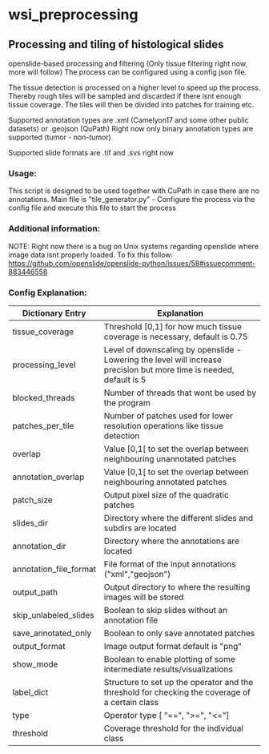 # wsi_preprocessing

## Processing and tiling of histological slides

openslide-based processing and filtering (Only tissue filtering right now, more will follow) 
The process can be configured using a config json file.

The tissue detection is processed on a higher level to speed up the process. Thereby rough tiles will be sampled and discarded if there isnt enough tissue coverage. The tiles will then be divided into patches for training etc.

Supported annotation types are .xml (Camelyon17 and some other public datasets) or .geojson (QuPath)
Right now only binary annotation types are supported (tumor - non-tumor)

Supported slide formats are .tif and .svs right now

### Usage:

This script is designed to be used together with CuPath in case there are no annotations.
Main file is "tile_generator.py" - Configure the process via the config file and execute this file to start the process

### Additional information:

NOTE:
Right now there is a bug on Unix systems regarding openslide where image data isnt properly loaded. To fix this follow:
https://github.com/openslide/openslide-python/issues/58#issuecomment-883446558

### Config Explanation:

| Dictionary Entry | Explanation |
| ----------- | ----------- |
| tissue_coverage | Threshold [0,1] for how much tissue coverage is necessary, default is 0.75|
| processing_level | Level of downscaling by openslide - Lowering the level will increase precision but more time is needed, default is 5| 
| blocked_threads |Number of threads that wont be used by the program|
| patches_per_tile | Number of patches used for lower resolution operations like tissue detection | 
| overlap | Value [0,1[ to set the overlap between neighbouring unannotated patches |
| annotation_overlap | Value [0,1[ to set the overlap between neighbouring annotated patches | 
| patch_size | Output pixel size of the quadratic patches |
| slides_dir | Directory where the different slides and subdirs are located  | 
| annotation_dir | Directory where the annotations are located |
| annotation_file_format | File format of the input annotations ("xml","geojson")| 
| output_path | Output directory to where the resulting images will be stored |
| skip_unlabeled_slides | Boolean to skip slides without an annotation file | 
| save_annotated_only | Boolean to only save annotated patches |
| output_format | Image output format default is "png" |
| show_mode | Boolean to enable plotting of some intermediate results/visualizations | 
| label_dict |  Structure to set up the operator and the threshold for checking the coverage of a certain class|
| type | Operator type [ "==", ">=", "<="]| 
| threshold | Coverage threshold for the individual class |
